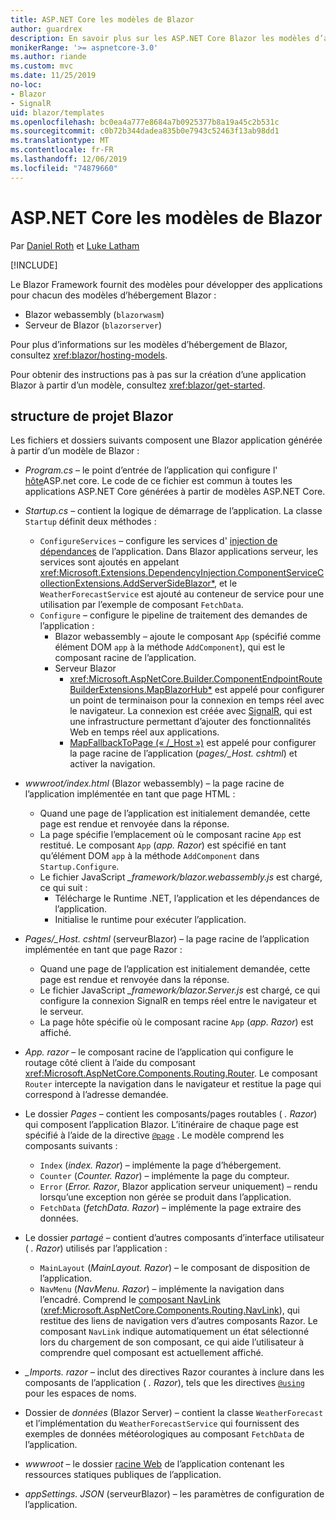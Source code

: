 ```yaml
---
title: ASP.NET Core les modèles de Blazor
author: guardrex
description: En savoir plus sur les ASP.NET Core Blazor les modèles d’application et la structure de projet Blazor.
monikerRange: '>= aspnetcore-3.0'
ms.author: riande
ms.custom: mvc
ms.date: 11/25/2019
no-loc:
- Blazor
- SignalR
uid: blazor/templates
ms.openlocfilehash: bc0ea4a777e8684a7b0925377b8a19a45c2b531c
ms.sourcegitcommit: c0b72b344dadea835b0e7943c52463f13ab98dd1
ms.translationtype: MT
ms.contentlocale: fr-FR
ms.lasthandoff: 12/06/2019
ms.locfileid: "74879660"
---
```

# <a name="aspnet-core-opno-locblazor-templates"></a>ASP.NET Core les modèles de Blazor

Par [Daniel Roth](https://github.com/danroth27) et [Luke Latham](https://github.com/guardrex)

[!INCLUDE[](~/includes/blazorwasm-preview-notice.md)]

Le Blazor Framework fournit des modèles pour développer des applications pour chacun des modèles d’hébergement Blazor :

* Blazor webassembly (`blazorwasm`)
* Serveur de Blazor (`blazorserver`)

Pour plus d’informations sur les modèles d’hébergement de Blazor, consultez <xref:blazor/hosting-models>.

Pour obtenir des instructions pas à pas sur la création d’une application Blazor à partir d’un modèle, consultez <xref:blazor/get-started>.

## <a name="opno-locblazor-project-structure"></a>structure de projet Blazor

Les fichiers et dossiers suivants composent une Blazor application générée à partir d’un modèle de Blazor :

* *Program.cs* &ndash; le point d’entrée de l’application qui configure l' [hôte](xref:fundamentals/host/generic-host)ASP.net core. Le code de ce fichier est commun à toutes les applications ASP.NET Core générées à partir de modèles ASP.NET Core.

* *Startup.cs* &ndash; contient la logique de démarrage de l’application. La classe `Startup` définit deux méthodes :

  * `ConfigureServices` &ndash; configure les services d' [injection de dépendances](xref:fundamentals/dependency-injection) de l’application. Dans Blazor applications serveur, les services sont ajoutés en appelant <xref:Microsoft.Extensions.DependencyInjection.ComponentServiceCollectionExtensions.AddServerSideBlazor*>, et le `WeatherForecastService` est ajouté au conteneur de service pour une utilisation par l’exemple de composant `FetchData`.
  * `Configure` &ndash; configure le pipeline de traitement des demandes de l’application :
    * Blazor webassembly &ndash; ajoute le composant `App` (spécifié comme élément DOM `app` à la méthode `AddComponent`), qui est le composant racine de l’application.
    * Serveur Blazor
      * <xref:Microsoft.AspNetCore.Builder.ComponentEndpointRouteBuilderExtensions.MapBlazorHub*> est appelé pour configurer un point de terminaison pour la connexion en temps réel avec le navigateur. La connexion est créée avec [SignalR](xref:signalr/introduction), qui est une infrastructure permettant d’ajouter des fonctionnalités Web en temps réel aux applications.
      * [MapFallbackToPage (« /_Host »)](xref:Microsoft.AspNetCore.Builder.RazorPagesEndpointRouteBuilderExtensions.MapFallbackToPage*) est appelé pour configurer la page racine de l’application (*pages/_Host. cshtml*) et activer la navigation.

* *wwwroot/index.html* (Blazor webassembly) &ndash; la page racine de l’application implémentée en tant que page HTML :
  * Quand une page de l’application est initialement demandée, cette page est rendue et renvoyée dans la réponse.
  * La page spécifie l’emplacement où le composant racine `App` est restitué. Le composant `App` (*app. Razor*) est spécifié en tant qu’élément DOM `app` à la méthode `AddComponent` dans `Startup.Configure`.
  * Le fichier JavaScript *_framework/blazor.webassembly.js* est chargé, ce qui suit :
    * Télécharge le Runtime .NET, l’application et les dépendances de l’application.
    * Initialise le runtime pour exécuter l’application.

* *Pages/_Host. cshtml* (serveurBlazor) &ndash; la page racine de l’application implémentée en tant que page Razor :
  * Quand une page de l’application est initialement demandée, cette page est rendue et renvoyée dans la réponse.
  * Le fichier JavaScript *_framework/blazor.Server.js* est chargé, ce qui configure la connexion SignalR en temps réel entre le navigateur et le serveur.
  * La page hôte spécifie où le composant racine `App` (*app. Razor*) est affiché.

* *App. razor* &ndash; le composant racine de l’application qui configure le routage côté client à l’aide du composant <xref:Microsoft.AspNetCore.Components.Routing.Router>. Le composant `Router` intercepte la navigation dans le navigateur et restitue la page qui correspond à l’adresse demandée.

* Le dossier *Pages* &ndash; contient les composants/pages routables ( *. Razor*) qui composent l’application Blazor. L’itinéraire de chaque page est spécifié à l’aide de la directive [`@page`](xref:mvc/views/razor#page) . Le modèle comprend les composants suivants :
  * `Index` (*index. Razor*) &ndash; implémente la page d’hébergement.
  * `Counter` (*Counter. Razor*) &ndash; implémente la page du compteur.
  * `Error` (*Error. Razor*, Blazor application serveur uniquement) &ndash; rendu lorsqu’une exception non gérée se produit dans l’application.
  * `FetchData` (*fetchData. Razor*) &ndash; implémente la page extraire des données.

* Le dossier *partagé* &ndash; contient d’autres composants d’interface utilisateur ( *. Razor*) utilisés par l’application :
  * `MainLayout` (*MainLayout. Razor*) &ndash; le composant de disposition de l’application.
  * `NavMenu` (*NavMenu. Razor*) &ndash; implémente la navigation dans l’encadré. Comprend le [composant NavLink](xref:blazor/routing#navlink-component) (<xref:Microsoft.AspNetCore.Components.Routing.NavLink>), qui restitue des liens de navigation vers d’autres composants Razor. Le composant `NavLink` indique automatiquement un état sélectionné lors du chargement de son composant, ce qui aide l’utilisateur à comprendre quel composant est actuellement affiché.

* *_Imports. razor* &ndash; inclut des directives Razor courantes à inclure dans les composants de l’application ( *. Razor*), tels que les directives [`@using`](xref:mvc/views/razor#using) pour les espaces de noms.

* Dossier de *données* (Blazor Server) &ndash; contient la classe `WeatherForecast` et l’implémentation du `WeatherForecastService` qui fournissent des exemples de données météorologiques au composant `FetchData` de l’application.

* *wwwroot* &ndash; le dossier [racine Web](xref:fundamentals/index#web-root) de l’application contenant les ressources statiques publiques de l’application.

* *appSettings. JSON* (serveurBlazor) &ndash; les paramètres de configuration de l’application.
